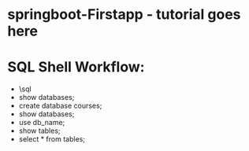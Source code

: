 # springboot-Firstapp - tutorial goes here

# SQL Shell Workflow:
- \sql
- show databases;
- create database courses;
- show databases;
- use db_name;
- show tables;
- select * from tables;
